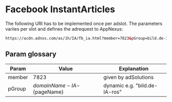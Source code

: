# Facebook InstantArticles

The following URI has to be implemented once per adslot. The parameters variies per slot and defines the adrequest to AppNexus:

```html
https://acdn.adnxs.com/as/1h/IA/fb_ia.html?member=7823&pGroup=bild.de-IA-ros
```

## Param glossary
Param    | Value                                  | Explanation
--- | --- | --- 
member   | 7823                                   | given by adSolutions
pGroup | ${domainName}-IA-${pageName}           | dynamic e.g. "bild.de-IA-ros" 
